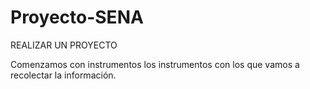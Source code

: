 # Proyecto-SENA
REALIZAR UN PROYECTO 

Comenzamos con instrumentos los instrumentos con los que vamos a recolectar la información.
